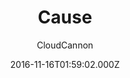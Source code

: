 ---
title: Cause
github: https://github.com/CloudCannon/cause-jekyll-template
demo: https://clean-oryx.cloudvent.net/
author: CloudCannon
ssg:
  - Jekyll
cms:
  - Markdown
date: 2016-11-16T01:59:02.000Z
description: ':tulip: Not for profit template for Jekyll'
draft: true
publish_date: '2016-11-16T01:59:02Z'
update_date: '2021-10-29T07:37:50Z'
github_star: 122
github_fork: 135
---